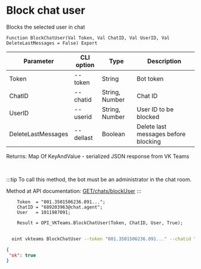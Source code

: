 ﻿---
sidebar_position: 8
---

# Block chat user
 Blocks the selected user in chat



`Function BlockChatUser(Val Token, Val ChatID, Val UserID, Val DeleteLastMessages = False) Export`

  | Parameter | CLI option | Type | Description |
  |-|-|-|-|
  | Token | --token | String | Bot token |
  | ChatID | --chatid | String, Number | Chat ID |
  | UserID | --userid | String, Number | User ID to be blocked |
  | DeleteLastMessages | --dellast | Boolean | Delete last messages before blocking |

  
  Returns:  Map Of KeyAndValue - serialized JSON response from VK Teams

<br/>

:::tip
To call this method, the bot must be an administrator in the chat room.

 Method at API documentation: [GET ​​/chats​/blockUser](https://teams.vk.com/botapi/#/chats/get_chats_blockUser)
:::
<br/>


```bsl title="Code example"
    Token  = "001.3501506236.091...";
    ChatID = "689203963@chat.agent";
    User   = 1011987091;

    Result = OPI_VKTeams.BlockChatUser(Token, ChatID, User, True);
```



```sh title="CLI command example"
    
  oint vkteams BlockChatUser --token "001.3501506236.091..." --chatid "689203963@chat.agent" --userid %userid% --dellast %dellast%

```

```json title="Result"
{
 "ok": true
}
```
